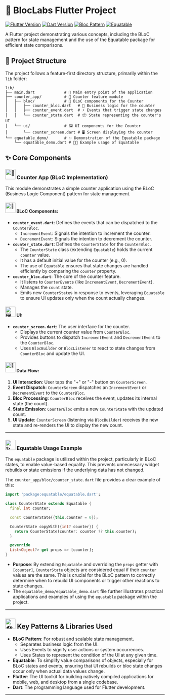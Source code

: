 # 🚀 BlocLabs Flutter Project

[![Flutter Version](https://img.shields.io/badge/Flutter-3.x-blue.svg?style=for-the-badge&logo=flutter)](https://flutter.dev)
[![Dart Version](https://img.shields.io/badge/Dart-3.x-blue.svg?style=for-the-badge&logo=dart)](https://dart.dev)
[![Bloc Pattern](https://img.shields.io/badge/Bloc-State%20Management-blueviolet.svg?style=for-the-badge&logo=flutter)](https://bloclibrary.dev/)
[![Equatable](https://img.shields.io/badge/Equatable-Value%20Equality-orange.svg?style=for-the-badge)](https://pub.dev/packages/equatable)

A Flutter project demonstrating various concepts, including the BLoC pattern for state management and the use of the Equatable package for efficient state comparisons.

## 📂 Project Structure

The project follows a feature-first directory structure, primarily within the `lib` folder:

```
lib/
├── main.dart             # 🏁 Main entry point of the application
├── counter_app/          # 🔢 Counter feature module
│   ├── bloc/             # 🧱 BLoC components for the Counter
│   │   ├── counter_bloc.dart   # 🧠 Business logic for the counter
│   │   ├── counter_event.dart  # ⚡ Events that trigger state changes
│   │   └── counter_state.dart  # 📦 State representing the counter's UI
│   └── ui/               # 🖼️ UI components for the Counter
│       └── counter_screen.dart # 🖥️ Screen displaying the counter
└── equatable_demo/       # ✨ Demonstration of the Equatable package
    └── equatable_demo.dart # 🧑‍🔬 Example usage of Equatable
```

## ✨ Core Components

### <picture><source media="(prefers-color-scheme: dark)" srcset="https://fonts.gstatic.com/s/e/notoemoji/latest/1f522/512.webp"><source media="(prefers-color-scheme: light)" srcset="https://fonts.gstatic.com/s/e/notoemoji/latest/1f522/512.webp"><img src="https://fonts.gstatic.com/s/e/notoemoji/latest/1f522/512.webp" alt="🔢" width="32" height="32"></picture> Counter App (BLoC Implementation)

This module demonstrates a simple counter application using the BLoC (Business Logic Component) pattern for state management.

#### <picture><source media="(prefers-color-scheme: dark)" srcset="https://fonts.gstatic.com/s/e/notoemoji/latest/1f9f1/512.webp"><source media="(prefers-color-scheme: light)" srcset="https://fonts.gstatic.com/s/e/notoemoji/latest/1f9f1/512.webp"><img src="https://fonts.gstatic.com/s/e/notoemoji/latest/1f9f1/512.webp" alt="🧱" width="32" height="32"></picture> BLoC Components:

*   **`counter_event.dart`**: Defines the events that can be dispatched to the `CounterBloc`.
    *   `IncrementEvent`: Signals the intention to increment the counter.
    *   `DecrementEvent`: Signals the intention to decrement the counter.
*   **`counter_state.dart`**: Defines the `CounterState` for the `CounterBloc`.
    *   The `CounterState` class (extending `Equatable`) holds the current `counter` value.
    *   It has a default initial value for the counter (e.g., 0).
    *   The use of `Equatable` ensures that state changes are handled efficiently by comparing the `counter` property.
*   **`counter_bloc.dart`**: The core of the counter feature.
    *   It listens to `CounterEvent`s (like `IncrementEvent`, `DecrementEvent`).
    *   Manages the `count` state.
    *   Emits new `CounterState`s in response to events, leveraging `Equatable` to ensure UI updates only when the count actually changes.

#### <picture><source media="(prefers-color-scheme: dark)" srcset="https://fonts.gstatic.com/s/e/notoemoji/latest/1f5bc/512.webp"><source media="(prefers-color-scheme: light)" srcset="https://fonts.gstatic.com/s/e/notoemoji/latest/1f5bc/512.webp"><img src="https://fonts.gstatic.com/s/e/notoemoji/latest/1f5bc/512.webp" alt="🖼️" width="32" height="32"></picture> UI:

*   **`counter_screen.dart`**: The user interface for the counter.
    *   Displays the current counter value from `CounterBloc`.
    *   Provides buttons to dispatch `IncrementEvent` and `DecrementEvent` to the `CounterBloc`.
    *   Uses `BlocBuilder` or `BlocListener` to react to state changes from `CounterBloc` and update the UI.

#### <picture><source media="(prefers-color-scheme: dark)" srcset="https://fonts.gstatic.com/s/e/notoemoji/latest/1f30a/512.webp"><source media="(prefers-color-scheme: light)" srcset="https://fonts.gstatic.com/s/e/notoemoji/latest/1f30a/512.webp"><img src="https://fonts.gstatic.com/s/e/notoemoji/latest/1f30a/512.webp" alt="🌊" width="32" height="32"></picture> Data Flow:

1.  **UI Interaction**: User taps the "+" or "-" button on `CounterScreen`.
2.  **Event Dispatch**: `CounterScreen` dispatches an `IncrementEvent` or `DecrementEvent` to the `CounterBloc`.
3.  **Bloc Processing**: `CounterBloc` receives the event, updates its internal state (the count).
4.  **State Emission**: `CounterBloc` emits a new `CounterState` with the updated count.
5.  **UI Update**: `CounterScreen` (listening via `BlocBuilder`) receives the new state and re-renders the UI to display the new count.

---

### <picture><source media="(prefers-color-scheme: dark)" srcset="https://fonts.gstatic.com/s/e/notoemoji/latest/2728/512.webp"><source media="(prefers-color-scheme: light)" srcset="https://fonts.gstatic.com/s/e/notoemoji/latest/2728/512.webp"><img src="https://fonts.gstatic.com/s/e/notoemoji/latest/2728/512.webp" alt="✨" width="32" height="32"></picture> Equatable Usage Example

The `equatable` package is utilized within the project, particularly in BLoC states, to enable value-based equality. This prevents unnecessary widget rebuilds or state emissions if the underlying data has not changed.

The `counter_app/bloc/counter_state.dart` file provides a clear example of this:

```dart
import 'package:equatable/equatable.dart';

class CounterState extends Equatable {
  final int counter;

  const CounterState({this.counter = 0});

  CounterState copyWith({int? counter}) {
    return CounterState(counter: counter ?? this.counter);
  }

  @override
  List<Object?> get props => [counter];
}
```
*   **Purpose**: By extending `Equatable` and overriding the `props` getter with `[counter]`, `CounterState` objects are considered equal if their `counter` values are the same. This is crucial for the BLoC pattern to correctly determine when to rebuild UI components or trigger other reactions to state changes.
*   The `equatable_demo/equatable_demo.dart` file further illustrates practical applications and examples of using the `equatable` package within the project.

---

## <picture><source media="(prefers-color-scheme: dark)" srcset="https://fonts.gstatic.com/s/e/notoemoji/latest/1f6e0/512.webp"><source media="(prefers-color-scheme: light)" srcset="https://fonts.gstatic.com/s/e/notoemoji/latest/1f6e0/512.webp"><img src="https://fonts.gstatic.com/s/e/notoemoji/latest/1f6e0/512.webp" alt="🛠️" width="32" height="32"></picture> Key Patterns & Libraries Used

*   **BLoC Pattern**: For robust and scalable state management.
    *   Separates business logic from the UI.
    *   Uses Events to signify user actions or system occurrences.
    *   Uses States to represent the condition of the UI at any given time.
*   **Equatable**: To simplify value comparisons of objects, especially for BLoC states and events, ensuring that UI rebuilds or bloc state changes occur only when actual data values change.
*   **Flutter**: The UI toolkit for building natively compiled applications for mobile, web, and desktop from a single codebase.
*   **Dart**: The programming language used for Flutter development.

---

